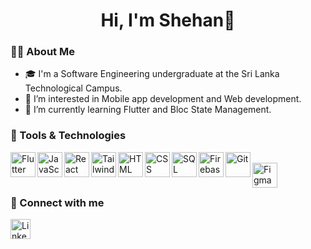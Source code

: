 
<h1 align="center">Hi, I'm Shehan👋</h1>



### 🙋‍♂️ About Me

- 🎓 I'm a Software Engineering undergraduate at the Sri Lanka Technological Campus.
- 👀 I’m interested in Mobile app development and Web development.
- 🌱 I’m currently learning Flutter and Bloc State Management.

### 🚀 Tools & Technologies

[<img align="left" alt="Flutter" width="40px" src="https://cdn.jsdelivr.net/gh/devicons/devicon/icons/flutter/flutter-original.svg"/>](https://flutter.dev/) &nbsp;
&nbsp;
[<img align="left" alt="JavaScript" width="40px" src="https://cdn.jsdelivr.net/gh/devicons/devicon/icons/javascript/javascript-original.svg"/>](https://developer.mozilla.org/en-US/docs/Web/JavaScript) &nbsp;
[<img align="left" alt="React" width="40px" src="https://cdn.jsdelivr.net/gh/devicons/devicon/icons/react/react-original.svg"/>](https://react.dev/) &nbsp;
[<img align="left" alt="Tailwind" width="40px" src="https://cdn.jsdelivr.net/gh/devicons/devicon/icons/tailwindcss/tailwindcss-plain.svg"/>](https://tailwindcss.com/) &nbsp;
&nbsp;
[<img align="left" alt="HTML" width="40px" src="https://cdn.jsdelivr.net/gh/devicons/devicon/icons/html5/html5-original.svg"/>](https://www.w3.org/html/) &nbsp;
&nbsp;
[<img align="left" alt="CSS" width="40px" src="https://cdn.jsdelivr.net/gh/devicons/devicon/icons/css3/css3-original.svg"/>](https://www.w3schools.com/css/) &nbsp;
&nbsp;
[<img align="left" alt="SQL" width="40px" src="https://cdn.jsdelivr.net/gh/devicons/devicon/icons/mysql/mysql-original.svg"/>](https://www.mysql.com/) &nbsp;
[<img align="left" alt="Firebase" width="40px" src="https://cdn.jsdelivr.net/gh/devicons/devicon/icons/firebase/firebase-plain.svg"/>](https://firebase.google.com/) &nbsp;
[<img align="left" alt="Git" width="40px" src="https://cdn.jsdelivr.net/gh/devicons/devicon/icons/git/git-original.svg"/>](https://git-scm.com/) &nbsp;[<img align="left" alt="Figma" width="40px" src="https://cdn.jsdelivr.net/gh/devicons/devicon/icons/figma/figma-original.svg"/>](https://www.figma.com//) &nbsp;




&nbsp;
### 🙌 Connect with me

[<img align="left" alt="LinkedIn" width="32px" src="https://cdn.jsdelivr.net/gh/devicons/devicon/icons/linkedin/linkedin-original.svg"/>](https://www.linkedin.com/in/shehan-udantha)

